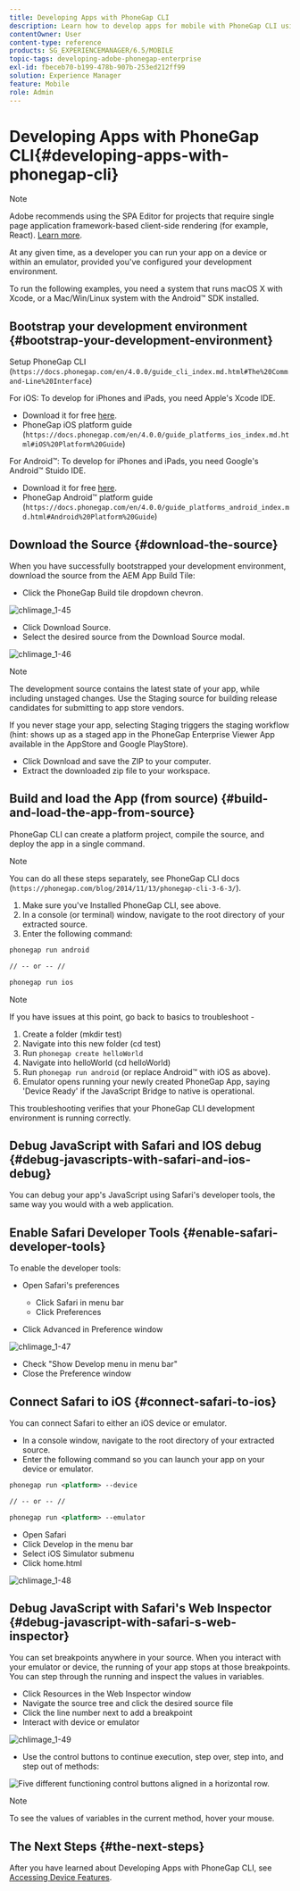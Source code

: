 ```yaml
---
title: Developing Apps with PhoneGap CLI
description: Learn how to develop apps for mobile with PhoneGap CLI using a bootstrapped development environment.
contentOwner: User
content-type: reference
products: SG_EXPERIENCEMANAGER/6.5/MOBILE
topic-tags: developing-adobe-phonegap-enterprise
exl-id: fbeceb70-b199-478b-907b-253ed212ff99
solution: Experience Manager
feature: Mobile
role: Admin
---
```

# Developing Apps with PhoneGap CLI{#developing-apps-with-phonegap-cli}

>[!NOTE]
>
>Adobe recommends using the SPA Editor for projects that require single page application framework-based client-side rendering (for example, React). [Learn more](/help/sites-developing/spa-overview.md).

At any given time, as a developer you can run your app on a device or within an emulator, provided you've configured your development environment.

To run the following examples, you need a system that runs macOS X with Xcode, or a Mac/Win/Linux system with the Android&trade; SDK installed.

## Bootstrap your development environment {#bootstrap-your-development-environment}

Setup PhoneGap CLI (`https://docs.phonegap.com/en/4.0.0/guide_cli_index.md.html#The%20Command-Line%20Interface`)

For iOS: To develop for iPhones and iPads, you need Apple's Xcode IDE.

* Download it for free [here](https://idmsa.apple.com/IDMSWebAuth/signin?appIdKey=891bd3417a7776362562d2197f89480a8547b108fd934911bcbea0110d07f757&path=%2Fdownload%2F&rv=1).
* PhoneGap iOS platform guide (`https://docs.phonegap.com/en/4.0.0/guide_platforms_ios_index.md.html#iOS%20Platform%20Guide`)

For Android&trade;: To develop for iPhones and iPads, you need Google's Android&trade; Stuido IDE.

* Download it for free [here](https://developer.android.com/studio).
* PhoneGap Android&trade; platform guide (`https://docs.phonegap.com/en/4.0.0/guide_platforms_android_index.md.html#Android%20Platform%20Guide`)

## Download the Source {#download-the-source}

When you have successfully bootstrapped your development environment, download the source from the AEM App Build Tile:

* Click the PhoneGap Build tile dropdown chevron.

![chlimage_1-45](assets/chlimage_1-45.png)

* Click Download Source.
* Select the desired source from the Download Source modal.

![chlimage_1-46](assets/chlimage_1-46.png)

>[!NOTE]
>
>The development source contains the latest state of your app, while including unstaged changes. Use the Staging source for building release candidates for submitting to app store vendors.
>
>If you never stage your app, selecting Staging triggers the staging workflow (hint: shows up as a staged app in the PhoneGap Enterprise Viewer App available in the AppStore and Google PlayStore).

* Click Download and save the ZIP to your computer.
* Extract the downloaded zip file to your workspace.

## Build and load the App (from source) {#build-and-load-the-app-from-source}

PhoneGap CLI can create a platform project, compile the source, and deploy the app in a single command.

>[!NOTE]
>
>You can do all these steps separately, see PhoneGap CLI docs (`https://phonegap.com/blog/2014/11/13/phonegap-cli-3-6-3/`).

1. Make sure you've Installed PhoneGap CLI, see above.
1. In a console (or terminal) window, navigate to the root directory of your extracted source.
1. Enter the following command:

```xml
phonegap run android

// -- or -- //

phonegap run ios
```

>[!NOTE]
>
>If you have issues at this point, go back to basics to troubleshoot -
>
>1. Create a folder (mkdir test)
>1. Navigate into this new folder (cd test)
>1. Run `phonegap create helloWorld`
>1. Navigate into helloWorld (cd helloWorld)
>1. Run `phonegap run android` (or replace Android&trade; with iOS as above).
>1. Emulator opens running your newly created PhoneGap App, saying 'Device Ready' if the JavaScript Bridge to native is operational.
>
>This troubleshooting verifies that your PhoneGap CLI development environment is running correctly.

## Debug JavaScript with Safari and IOS debug {#debug-javascripts-with-safari-and-ios-debug}

You can debug your app's JavaScript using Safari's developer tools, the same way you would with a web application.

## Enable Safari Developer Tools {#enable-safari-developer-tools}

To enable the developer tools:

* Open Safari's preferences

  * Click Safari in menu bar
  * Click Preferences

* Click Advanced in Preference window

![chlimage_1-47](assets/chlimage_1-47.png)

* Check "Show Develop menu in menu bar"
* Close the Preference window

## Connect Safari to iOS {#connect-safari-to-ios}

You can connect Safari to either an iOS device or emulator.

* In a console window, navigate to the root directory of your extracted source.
* Enter the following command so you can launch your app on your device or emulator.

```xml
phonegap run <platform> --device

// -- or -- //

phonegap run <platform> --emulator
```

* Open Safari
* Click Develop in the menu bar
* Select iOS Simulator submenu
* Click home.html

![chlimage_1-48](assets/chlimage_1-48.png)

## Debug JavaScript with Safari's Web Inspector {#debug-javascript-with-safari-s-web-inspector}

You can set breakpoints anywhere in your source. When you interact with your emulator or device, the running of your app stops at those breakpoints. You can step through the running and inspect the values in variables.

* Click Resources in the Web Inspector window
* Navigate the source tree and click the desired source file
* Click the line number next to add a breakpoint
* Interact with device or emulator

![chlimage_1-49](assets/chlimage_1-49.png)

* Use the control buttons to continue execution, step over, step into, and step out of methods:

![Five different functioning control buttons aligned in a horizontal row.](do-not-localize/chlimage_1-4.png)

>[!NOTE]
>
>To see the values of variables in the current method, hover your mouse.

## The Next Steps {#the-next-steps}

After you have learned about Developing Apps with PhoneGap CLI, see [Accessing Device Features](/help/mobile/phonegap-access-device-features.md).

